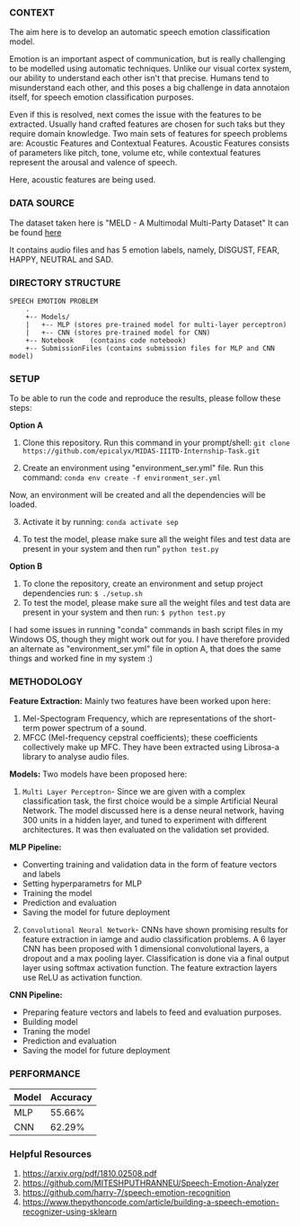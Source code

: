 ### CONTEXT

The aim here is to develop an automatic speech emotion classification model. 

Emotion is an important aspect of communication, but is really challenging to be modelled using automatic techniques. 
Unlike our visual cortex system, our ability to understand each other isn't that precise. Humans tend to misunderstand each other, and this poses a big challenge in data annotaion itself, for speech emotion classification purposes. 

Even if this is resolved, next comes the issue with the features to be extracted. Usually hand crafted features are chosen for such taks but they require domain knowledge. 
Two main sets of features for speech problems are: Acoustic Features and Contextual Features. 
Acoustic Features consists of parameters like pitch, tone, volume etc, while contextual features represent the arousal and valence of speech.

Here, acoustic features are being used. 


### DATA SOURCE

The dataset taken here is "MELD - A Multimodal Multi-Party Dataset"
It can be found [here](https://github.com/SenticNet/MELD)

It contains audio files and has 5 emotion labels, namely, DISGUST, FEAR, HAPPY, NEUTRAL and SAD.


### DIRECTORY STRUCTURE
```
SPEECH EMOTION PROBLEM
    .
    +-- Models/
    |   +-- MLP	(stores pre-trained model for multi-layer perceptron)
	|	+-- CNN (stores pre-trained model for CNN)         
    +-- Notebook	(contains code notebook)
    +-- SubmissionFiles	(contains submission files for MLP and CNN model)  	
```

### SETUP

To be able to run the code and reproduce the results, please follow these steps:

**Option A**
1. Clone this repository. Run this command in your prompt/shell:
```git clone https://github.com/epicalyx/MIDAS-IIITD-Internship-Task.git```

2. Create an environment using "environment_ser.yml" file. Run this command:
```conda env create -f environment_ser.yml```

Now, an environment will be created and all the dependencies will be loaded.

3. Activate it by running:
```conda activate sep```

4. To test the model, please make sure all the weight files and test data are present in your system and then run"
```python test.py```

**Option B**
1. To clone the repository, create an environment and setup project dependencies run:
`$ ./setup.sh` 
2. To test the model, please make sure all the weight files and test data are present in your system and then run:
`$ python test.py`

I had some issues in running "conda" commands in bash script files in my Windows OS, though they might work out for you. I have therefore provided an alternate as "environment_ser.yml"
file in option A, that does the same things and worked fine in my system :)


### METHODOLOGY

**Feature Extraction:**
Mainly two features have been worked upon here:
1. Mel-Spectogram Frequency, which are representations of the short-term power spectrum of a sound. 
2. MFCC (Mel-frequency cepstral coefficients); these coefficients collectively make up MFC.
They have been extracted using Librosa-a library to analyse audio files.

**Models:**
Two models have been proposed here:

1. ```Multi Layer Perceptron```- Since we are given with a complex classification task, the first choice would be a simple Artificial Neural Network.
The model discussed here is a dense neural network, having 300 units in a hidden layer, and tuned to experiment with different architectures.
It was then evaluated on the validation set provided.

**MLP Pipeline:**
- Converting training and validation data in the form of feature vectors and labels
- Setting hyperparametrs for MLP
- Training the model
- Prediction and evaluation
- Saving the model for future deployment

2. ```Convolutional Neural Network```- CNNs have shown promising results for feature extraction in iamge and audio classification problems. A 6 layer CNN has been proposed with
1 dimensional convolutional layers, a dropout and a max pooling layer.
Classification is done via a final output layer using softmax activation function. The feature extraction layers use ReLU as activation function.

**CNN Pipeline:**
- Preparing feature vectors and labels to feed and evaluation purposes.
- Building model
- Traning the model
- Prediction and evaluation
- Saving the model for future deployment


### PERFORMANCE

| Model   | Accuracy   | 
|---|---|
| MLP  | 55.66%  | 
| CNN  |  62.29% | 

### Helpful Resources
1. https://arxiv.org/pdf/1810.02508.pdf
2. https://github.com/MITESHPUTHRANNEU/Speech-Emotion-Analyzer
3. https://github.com/harry-7/speech-emotion-recognition
4. https://www.thepythoncode.com/article/building-a-speech-emotion-recognizer-using-sklearn

